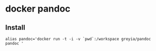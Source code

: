 docker pandoc
===

## Install
```
alias pandoc='docker run -t -i -v `pwd`:/workspace greyia/pandoc pandoc '
```

